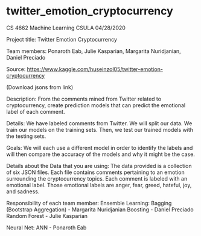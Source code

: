 # twitter_emotion_cryptocurrency

CS 4662 Machine Learning CSULA
04/28/2020

Project title: Twitter Emotion Cryptocurrency

Team members: Ponaroth Eab, Julie Kasparian, Margarita Nuridjanian, Daniel Preciado

Source: https://www.kaggle.com/huseinzol05/twitter-emotion-cryptocurrency

(Download jsons from link)

Description: From the comments mined from Twitter related to cryptocurrency, create prediction models that can predict the emotional label of each comment. 

Details: We have labeled comments from Twitter. We will split our data. We train our models on the training sets. Then, we test our trained models with the testing sets.

Goals: We will each use a different model in order to identify the labels and will then compare the accuracy of the models and why it might be the case.

Details about the Data that you are using:
The data provided is a collection of six JSON files. Each file contains comments pertaining to an emotion surrounding the cryptocurrency topics. Each comment is labeled with an emotional label. Those emotional labels are anger, fear, greed, hateful, joy, and sadness. 

Responsibility of each team member:
Ensemble Learning:
Bagging (Bootstrap Aggregation) - Margarita Nuridjanian
Boosting - Daniel Preciado 
Random Forest - Julie Kasparian

Neural Net:
ANN - Ponaroth Eab

